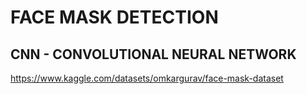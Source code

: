 # FACE MASK DETECTION 
## CNN - CONVOLUTIONAL NEURAL NETWORK

https://www.kaggle.com/datasets/omkargurav/face-mask-dataset